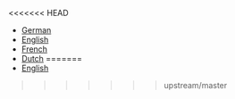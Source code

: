 <<<<<<< HEAD
* [German](de/)
* [English](en/)
* [French](fr/)
* [Dutch](nl/)
=======
* [English](en)
>>>>>>> upstream/master
